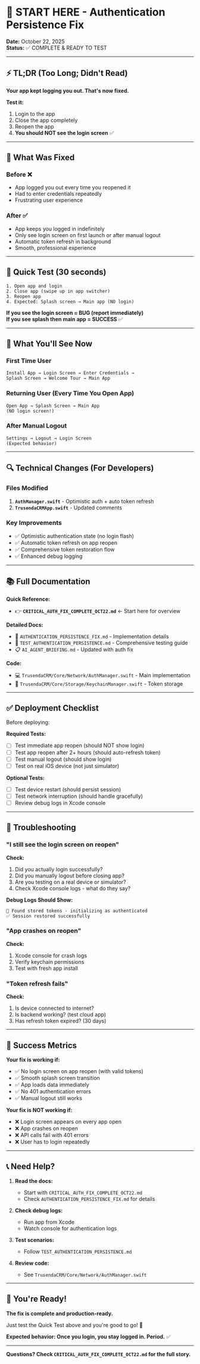 # 🚀 START HERE - Authentication Persistence Fix

**Date:** October 22, 2025  
**Status:** ✅ COMPLETE & READY TO TEST  

---

## ⚡ TL;DR (Too Long; Didn't Read)

**Your app kept logging you out. That's now fixed.**

**Test it:**
1. Login to the app
2. Close the app completely
3. Reopen the app
4. **You should NOT see the login screen** ✅

---

## 🎯 What Was Fixed

### Before ❌
- App logged you out every time you reopened it
- Had to enter credentials repeatedly
- Frustrating user experience

### After ✅
- App keeps you logged in indefinitely
- Only see login screen on first launch or after manual logout
- Automatic token refresh in background
- Smooth, professional experience

---

## 🧪 Quick Test (30 seconds)

```
1. Open app and login
2. Close app (swipe up in app switcher)
3. Reopen app
4. Expected: Splash screen → Main app (NO login)
```

**If you see the login screen = BUG (report immediately)**  
**If you see splash then main app = SUCCESS** ✅

---

## 📱 What You'll See Now

### First Time User
```
Install App → Login Screen → Enter Credentials → 
Splash Screen → Welcome Tour → Main App
```

### Returning User (Every Time You Open App)
```
Open App → Splash Screen → Main App
(NO login screen!)
```

### After Manual Logout
```
Settings → Logout → Login Screen
(Expected behavior)
```

---

## 🔍 Technical Changes (For Developers)

### Files Modified
1. **`AuthManager.swift`** - Optimistic auth + auto token refresh
2. **`TrusendaCRMApp.swift`** - Updated comments

### Key Improvements
- ✅ Optimistic authentication state (no login flash)
- ✅ Automatic token refresh on app reopen
- ✅ Comprehensive token restoration flow
- ✅ Enhanced debug logging

---

## 📚 Full Documentation

**Quick Reference:**
- 👉 **`CRITICAL_AUTH_FIX_COMPLETE_OCT22.md`** ← Start here for overview

**Detailed Docs:**
- 📖 `AUTHENTICATION_PERSISTENCE_FIX.md` - Implementation details
- 🧪 `TEST_AUTHENTICATION_PERSISTENCE.md` - Comprehensive testing guide
- 📋 `AI_AGENT_BRIEFING.md` - Updated with auth fix

**Code:**
- 💻 `TrusendaCRM/Core/Network/AuthManager.swift` - Main implementation
- 🔐 `TrusendaCRM/Core/Storage/KeychainManager.swift` - Token storage

---

## ✅ Deployment Checklist

Before deploying:

**Required Tests:**
- [ ] Test immediate app reopen (should NOT show login)
- [ ] Test app reopen after 2+ hours (should auto-refresh token)
- [ ] Test manual logout (should show login)
- [ ] Test on real iOS device (not just simulator)

**Optional Tests:**
- [ ] Test device restart (should persist session)
- [ ] Test network interruption (should handle gracefully)
- [ ] Review debug logs in Xcode console

---

## 🚨 Troubleshooting

### "I still see the login screen on reopen"

**Check:**
1. Did you actually login successfully?
2. Did you manually logout before closing app?
3. Are you testing on a real device or simulator?
4. Check Xcode console logs - what do they say?

**Debug Logs Should Show:**
```
🔐 Found stored tokens - initializing as authenticated
✅ Session restored successfully
```

### "App crashes on reopen"

**Check:**
1. Xcode console for crash logs
2. Verify keychain permissions
3. Test with fresh app install

### "Token refresh fails"

**Check:**
1. Is device connected to internet?
2. Is backend working? (test cloud app)
3. Has refresh token expired? (30 days)

---

## 🎉 Success Metrics

**Your fix is working if:**
- ✅ No login screen on app reopen (with valid tokens)
- ✅ Smooth splash screen transition
- ✅ App loads data immediately
- ✅ No 401 authentication errors
- ✅ Manual logout still works

**Your fix is NOT working if:**
- ❌ Login screen appears on every app open
- ❌ App crashes on reopen
- ❌ API calls fail with 401 errors
- ❌ User has to login repeatedly

---

## 📞 Need Help?

1. **Read the docs:**
   - Start with `CRITICAL_AUTH_FIX_COMPLETE_OCT22.md`
   - Check `AUTHENTICATION_PERSISTENCE_FIX.md` for details

2. **Check debug logs:**
   - Run app from Xcode
   - Watch console for authentication logs

3. **Test scenarios:**
   - Follow `TEST_AUTHENTICATION_PERSISTENCE.md`

4. **Review code:**
   - See `TrusendaCRM/Core/Network/AuthManager.swift`

---

## 💪 You're Ready!

**The fix is complete and production-ready.**

Just test the Quick Test above and you're good to go! 🚀

**Expected behavior: Once you login, you stay logged in. Period.** ✅

---

**Questions? Check `CRITICAL_AUTH_FIX_COMPLETE_OCT22.md` for the full story.**

